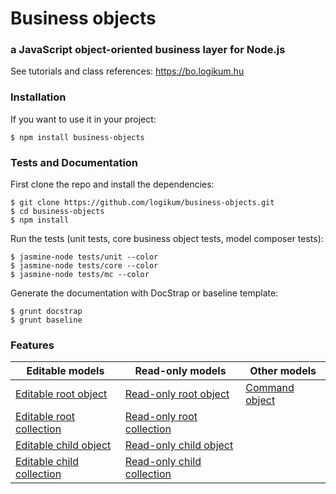 # Business objects

### a JavaScript object-oriented business layer for Node.js

See tutorials and class references: https://bo.logikum.hu  

### Installation

If you want to use it in your project:

```
$ npm install business-objects
```

### Tests and Documentation

First clone the repo and install the dependencies:

```
$ git clone https://github.com/logikum/business-objects.git
$ cd business-objects
$ npm install
```

Run the tests (unit tests, core business object tests, model composer tests):

```
$ jasmine-node tests/unit --color
$ jasmine-node tests/core --color
$ jasmine-node tests/mc --color
```

Generate the documentation with DocStrap or baseline template:

```
$ grunt docstrap
$ grunt baseline
```

### Features

| Editable models | Read-only models | Other models |
| ----------------| ---------------- | ------------ |
| [Editable root object](https://bo.logikum.hu/api/v2.0.1/docstrap/EditableRootObject.html) | [Read-only root object](https://bo.logikum.hu/api/v2.0.1/docstrap/ReadOnlyRootObject.html) | [Command object](https://bo.logikum.hu/api/v2.0.1/docstrap/CommandObject.html) |  
| [Editable root collection](https://bo.logikum.hu/api/v2.0.1/docstrap/EditableRootCollection.html) | [Read-only root collection](https://bo.logikum.hu/api/v2.0.1/docstrap/ReadOnlyRootCollection.html) | 
| [Editable child object](https://bo.logikum.hu/api/v2.0.1/docstrap/EditableChildObject.html) | [Read-only child object](https://bo.logikum.hu/api/v2.0.1/docstrap/ReadOnlyChildObject.html) | 
| [Editable child collection](https://bo.logikum.hu/api/v2.0.1/docstrap/EditableChildCollection.html) | [Read-only child collection](https://bo.logikum.hu/api/v2.0.1/docstrap/ReadOnlyChildCollection.html) | 
